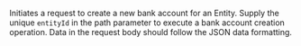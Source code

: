Initiates a request to create a new bank account for an Entity. Supply the unique `entityId` in the path parameter to execute a bank account creation operation. Data in the request body should follow the JSON data formatting.

